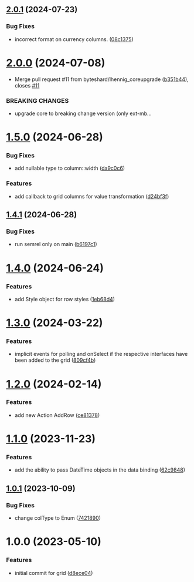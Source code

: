## [2.0.1](https://github.com/byteshard/grid/compare/v2.0.0...v2.0.1) (2024-07-23)


### Bug Fixes

* incorrect format on currency columns. ([08c1375](https://github.com/byteshard/grid/commit/08c137585a28af20b38bfca627853d543f8d5ad9))

# [2.0.0](https://github.com/byteshard/grid/compare/v1.5.0...v2.0.0) (2024-07-08)


* Merge pull request #11 from byteshard/lhennig_coreupgrade ([b351b44](https://github.com/byteshard/grid/commit/b351b444e4029ecefde819612330b9f595f14bfc)), closes [#11](https://github.com/byteshard/grid/issues/11)


### BREAKING CHANGES

* upgrade core to breaking change version (only ext-mb…

# [1.5.0](https://github.com/byteshard/grid/compare/v1.4.1...v1.5.0) (2024-06-28)


### Bug Fixes

* add nullable type to column::width ([da9c0c6](https://github.com/byteshard/grid/commit/da9c0c6affb7172ed2260697e11971f44644c245))


### Features

* add callback to grid columns for value transformation ([d24bf3f](https://github.com/byteshard/grid/commit/d24bf3f0c4101d1aee78480cb9fdb2c048237c9b))

## [1.4.1](https://github.com/byteshard/grid/compare/v1.4.0...v1.4.1) (2024-06-28)


### Bug Fixes

* run semrel only on main ([b6197c1](https://github.com/byteshard/grid/commit/b6197c114bdeb3bd6621c426018d65598712661a))

# [1.4.0](https://github.com/byteshard/grid/compare/v1.3.0...v1.4.0) (2024-06-24)


### Features

* add Style object for row styles ([1eb68d4](https://github.com/byteshard/grid/commit/1eb68d48a71c32439ad452dffd4ffa6af9918ba2))

# [1.3.0](https://github.com/byteshard/grid/compare/v1.2.0...v1.3.0) (2024-03-22)


### Features

* implicit events for polling and onSelect if the respective interfaces have been added to the grid ([809cf4b](https://github.com/byteshard/grid/commit/809cf4bce5bdd8cbf2ff7f9a83dca1ed287f8981))

# [1.2.0](https://github.com/byteshard/grid/compare/v1.1.0...v1.2.0) (2024-02-14)


### Features

* add new Action AddRow ([ce81378](https://github.com/byteshard/grid/commit/ce8137829997cef9af2295ee6b4ea26e677e189a))

# [1.1.0](https://github.com/byteshard/grid/compare/v1.0.1...v1.1.0) (2023-11-23)


### Features

* add the ability to pass DateTime objects in the data binding ([62c9848](https://github.com/byteshard/grid/commit/62c98486fe361de43a04bc4cc10ffa6146f2530b))

## [1.0.1](https://github.com/byteshard/grid/compare/v1.0.0...v1.0.1) (2023-10-09)


### Bug Fixes

* change colType to Enum ([7421890](https://github.com/byteshard/grid/commit/7421890316b61859c1917cf67426308edc0c6e08))

# 1.0.0 (2023-05-10)


### Features

* initial commit for grid ([d8ece04](https://github.com/byteshard/grid/commit/d8ece04949cbe76c70ca4ef4dfc34a745a198a11))
